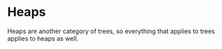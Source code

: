 # Heaps

Heaps are another category of trees, so everything that applies to trees applies to heaps as well.
